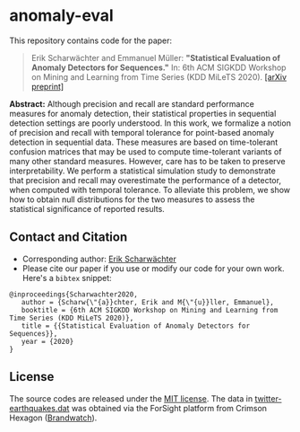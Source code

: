 # anomaly-eval
This repository contains code for the paper:

> Erik Scharwächter and Emmanuel Müller: **"Statistical Evaluation of Anomaly Detectors for Sequences."**
> In: 6th ACM SIGKDD Workshop on Mining and Learning from Time Series (KDD MiLeTS 2020). [[arXiv preprint]](https://arxiv.org/abs/2008.05788)

**Abstract:** Although precision and recall are standard performance measures for anomaly detection, their statistical properties in sequential detection settings are poorly understood. In this work, we formalize a notion of precision and recall with temporal tolerance for point-based anomaly detection in sequential data. These measures are based on time-tolerant confusion matrices that may be used to compute time-tolerant variants of many other standard measures. However, care has to be taken to preserve interpretability. We perform a statistical simulation study to demonstrate that precision and recall may overestimate the performance of a detector, when computed with temporal tolerance. To alleviate this problem, we show how to obtain null distributions for the two measures to assess the statistical significance of reported results.

## Contact and Citation

* Corresponding author: [Erik Scharwächter](mailto:scharwaechter@bit-uni-bonn.de)
* Please cite our paper if you use or modify our code for your own work. Here's a `bibtex` snippet:

```
@inproceedings{Scharwachter2020,
   author = {Scharw{\"{a}}chter, Erik and M{\"{u}}ller, Emmanuel},
   booktitle = {6th ACM SIGKDD Workshop on Mining and Learning from Time Series (KDD MiLeTS 2020)},
   title = {{Statistical Evaluation of Anomaly Detectors for Sequences}},
   year = {2020} 
}
```

## License

The source codes are released under the [MIT license](./LICENSE). The data in [twitter-earthquakes.dat](./twitter-earthquakes.dat) was obtained via the ForSight platform from Crimson Hexagon ([Brandwatch](https://www.brandwatch.com/)).

